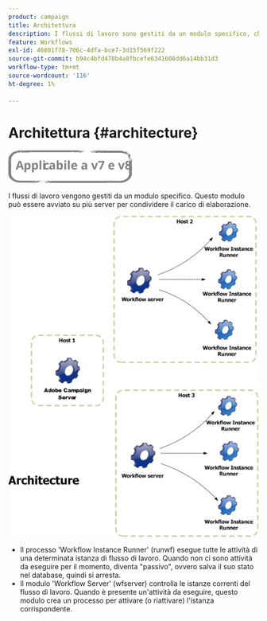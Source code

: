 ```yaml
---
product: campaign
title: Architettura
description: I flussi di lavoro sono gestiti da un modulo specifico, che può essere avviato su più server per condividere il carico di elaborazione.
feature: Workflows
exl-id: 46801f78-706c-4dfa-bce7-3d15f569f222
source-git-commit: b94c4bfd478b4a8fbcefe6341608dd6a14bb31d3
workflow-type: tm+mt
source-wordcount: '116'
ht-degree: 1%

---
```


# Architettura {#architecture}

![](../../assets/common.svg)

I flussi di lavoro vengono gestiti da un modulo specifico. Questo modulo può essere avviato su più server per condividere il carico di elaborazione.

![](assets/architecture.png)

* Il processo &#39;Workflow Instance Runner&#39; (runwf) esegue tutte le attività di una determinata istanza di flusso di lavoro. Quando non ci sono attività da eseguire per il momento, diventa &quot;passivo&quot;, ovvero salva il suo stato nel database, quindi si arresta.
* Il modulo &#39;Workflow Server&#39; (wfserver) controlla le istanze correnti del flusso di lavoro. Quando è presente un&#39;attività da eseguire, questo modulo crea un processo per attivare (o riattivare) l&#39;istanza corrispondente.
